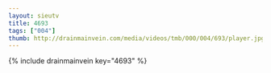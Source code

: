 ```yaml
--- 
layout: sieutv
title: 4693
tags: ["004"]
thumb: http://drainmainvein.com/media/videos/tmb/000/004/693/player.jpg
---
```

{% include drainmainvein key="4693" %} 
